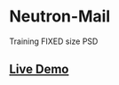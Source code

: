 # Neutron-Mail
Training FIXED size PSD 
## [Live Demo](https://cyberspacedk.github.io/Neutron-Mail/)

